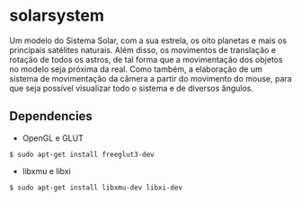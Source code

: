 # solarsystem
Um modelo do Sistema Solar, com a sua estrela, os oito planetas e mais os principais satélites 
naturais. Além disso, os movimentos de translação e rotação de todos os astros, de tal forma que a 
movimentação dos objetos no modelo seja próxima da real. Como também, a elaboração de um sistema de 
movimentação da câmera a partir do movimento do mouse, para que seja possível visualizar todo o sistema
 e de diversos ângulos.

## Dependencies

* OpenGL e GLUT
```
$ sudo apt-get install freeglut3-dev
```
* libxmu e libxi
```
$ sudo apt-get install libxmu-dev libxi-dev
```
